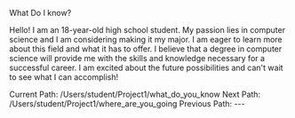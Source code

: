 What Do I know?

Hello! I am an 18-year-old high school student. My passion lies in computer science and I am considering making 
it my major. I am eager to learn more about this field and what it has to offer. I believe that a degree in 
computer science will provide me with the skills and knowledge necessary for a successful career. I am excited 
about the future possibilities and can't wait to see what I can accomplish!

Current Path: /Users/student/Project1/what_do_you_know
Next Path: /Users/student/Project1/where_are_you_going
Previous Path: ---
